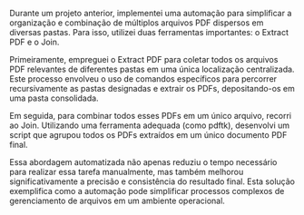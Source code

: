 Durante um projeto anterior, implementei uma automação para simplificar a organização e combinação de múltiplos arquivos PDF dispersos em diversas pastas. Para isso, utilizei duas ferramentas importantes: o Extract PDF e o Join.

Primeiramente, empreguei o Extract PDF para coletar todos os arquivos PDF relevantes de diferentes pastas em uma única localização centralizada. Este processo envolveu o uso de comandos específicos para percorrer recursivamente as pastas designadas e extrair os PDFs, depositando-os em uma pasta consolidada.

Em seguida, para combinar todos esses PDFs em um único arquivo, recorri ao Join. Utilizando uma ferramenta adequada (como pdftk), desenvolvi um script que agrupou todos os PDFs extraídos em um único documento PDF final.

Essa abordagem automatizada não apenas reduziu o tempo necessário para realizar essa tarefa manualmente, mas também melhorou significativamente a precisão e consistência do resultado final. Esta solução exemplifica como a automação pode simplificar processos complexos de gerenciamento de arquivos em um ambiente operacional.

